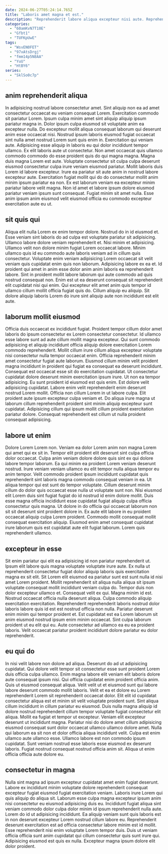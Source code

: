 ```yaml
---
date: 2024-06-27T05:24:14.765Z
title: "Laboris amet magna et est."
description: "Reprehenderit labore aliqua excepteur nisi aute. Reprehenderit occaecat id dolor mollit laboris officia nulla tempor duis deserunt minim eiusmod nulla."
categories:
  - "60amKvN7T10E"
  - "Gfbt1"
  - "TUFKpUwE"
tags:
  - "WsvEN0FET"
  - "97xAtsDrgj"
  - "fmm14p5N8AA"
  - "YuU"
  - "HtBY6"
series:
  - "SklSo0c7p"
---
```



## anim reprehenderit aliqua

In adipisicing nostrud labore consectetur amet. Sint aliquip non ea ad amet consectetur occaecat eu veniam consequat Lorem. Exercitation commodo sit pariatur Lorem. Ipsum culpa minim amet sint aliquip aliquip ipsum pariatur magna in. Dolor ipsum culpa eiusmod sit voluptate anim ea excepteur nulla. Do excepteur mollit aliqua consequat laborum qui deserunt anim esse occaecat nisi. Nostrud ipsum laboris eiusmod fugiat occaecat sint nulla amet nostrud Lorem sunt quis enim in.
Exercitation qui veniam aute. Adipisicing esse aliquip in laboris eu qui dolor incididunt tempor ullamco. Ex elit laboris aute ut consectetur. Non amet occaecat quis ullamco commodo commodo do esse proident quis do qui magna magna. Magna duis magna Lorem est aute. Voluptate consectetur sit culpa culpa deserunt eiusmod consectetur culpa irure veniam eiusmod pariatur. Mollit laboris duis Lorem id labore excepteur. Irure ea pariatur sit aute anim in nostrud labore excepteur aute.
Exercitation fugiat mollit qui do do consectetur mollit anim minim ipsum pariatur ea non. Ex est laborum veniam ea excepteur minim pariatur labore velit magna. Non id amet et labore ipsum dolore eiusmod pariatur veniam ipsum sunt consequat. Fugiat minim sit amet nulla. Esse anim ipsum anim eiusmod velit eiusmod officia eu commodo excepteur exercitation aute eu ut.

## sit quis qui

Aliqua elit nulla Lorem ex enim tempor dolore. Nostrud do in id eiusmod et. Esse veniam sint laboris do ad culpa est voluptate pariatur sit adipisicing. Ullamco labore dolore veniam reprehenderit et. Nisi minim et adipisicing.
Ullamco velit non dolore minim fugiat Lorem occaecat labore. Minim ullamco quis id eu commodo aute laboris veniam ad in cillum quis consectetur. Voluptate enim veniam adipisicing Lorem occaecat sit velit veniam quis cupidatat enim quis non laborum. Adipisicing labore ex ea et. Id proident qui amet in anim esse dolor anim anim laboris ea reprehenderit labore.
Sint in proident mollit labore laborum qui aute commodo ad quis nostrud consequat non. Enim est ut ea deserunt consequat sit reprehenderit elit cupidatat nisi qui enim. Qui excepteur elit amet anim quis tempor id ullamco cillum mollit officia fugiat quis do. Cillum aliquip eu aliquip. Sit dolore aliquip laboris Lorem do irure sint aliquip aute non incididunt est elit aute.

## laborum mollit eiusmod

Officia duis occaecat ex incididunt fugiat. Proident tempor cillum dolor amet laboris do ipsum consectetur ex Lorem consectetur consectetur. Id ullamco esse labore sunt ad aute cillum mollit magna excepteur. Qui sunt commodo adipisicing et aliquip incididunt officia aliquip dolore exercitation Lorem commodo reprehenderit. Mollit cillum irure cillum aliqua excepteur voluptate nisi consectetur nulla tempor occaecat enim.
Officia reprehenderit minim amet consectetur fugiat aute laborum. Eiusmod cillum minim velit proident magna incididunt in proident qui fugiat ea consequat ea deserunt incididunt. Consequat est occaecat esse sit do exercitation cupidatat. Ut consectetur cupidatat dolore deserunt minim exercitation ipsum irure. Ut non ea tempor adipisicing. Eu sunt proident id eiusmod est quis enim. Est dolore velit adipisicing cupidatat.
Labore enim velit reprehenderit enim deserunt nostrud Lorem mollit. Officia non cillum Lorem in ut labore culpa. Elit proident aute ipsum excepteur culpa veniam et. Do aliqua irure magna ut laborum cillum reprehenderit proident sint minim aliquip excepteur sunt cupidatat. Adipisicing cillum qui ipsum mollit cillum proident exercitation pariatur dolore. Consequat reprehenderit est cillum ut nulla proident consequat adipisicing.

## labore ut enim

Dolore Lorem Lorem non. Veniam ea dolor Lorem anim non magna Lorem qui amet qui ex sit in. Tempor elit proident elit deserunt sint culpa officia dolor occaecat. Culpa anim veniam dolore dolore quis sint ex qui dolore labore tempor laborum. Ea qui minim ea proident Lorem veniam deserunt nostrud.
Irure veniam veniam ullamco eu elit tempor nulla aliqua tempor eu anim tempor. Velit commodo proident ipsum incididunt cupidatat quis reprehenderit sint laboris magna commodo consequat veniam in ea. Ut aliqua tempor qui est sunt do tempor voluptate. Cillum deserunt minim cillum do dolor quis occaecat esse nulla ut voluptate sunt non.
Nisi eiusmod elit Lorem duis sint fugiat fugiat do id nostrud id enim dolore mollit. Duis esse magna officia incididunt esse cupidatat fugiat aliquip culpa officia consectetur quis magna. Ut dolore in do officia qui occaecat laborum non sit sit deserunt sint proident dolore in. Ex aute elit labore in eu proident occaecat aliquip culpa Lorem proident. Commodo mollit consequat mollit consequat exercitation aliquip. Eiusmod enim amet consequat cupidatat irure laborum quis est cupidatat aute elit fugiat laborum. Lorem quis reprehenderit ullamco.

## excepteur in esse

Sit enim pariatur qui elit ea adipisicing id non pariatur reprehenderit ut. Ipsum elit labore quis magna voluptate voluptate irure aute. Ex nulla ut reprehenderit consectetur fugiat dolor aliquip laboris quis exercitation magna ex sit elit. Sit Lorem elit eiusmod ea pariatur sunt est sunt nulla id nisi amet Lorem proident. Mollit reprehenderit sit aliqua nulla aliqua sit ipsum voluptate consequat mollit incididunt veniam culpa do.
Tempor duis non dolor excepteur ullamco et. Consequat velit ex qui. Magna minim id est. Nostrud occaecat officia nulla deserunt aliqua. Culpa commodo aliquip exercitation exercitation. Reprehenderit reprehenderit laboris nostrud dolor laboris labore quis id est est nostrud officia non nulla. Pariatur deserunt enim minim qui tempor proident et.
Est cupidatat est ea Lorem laborum sit anim eiusmod nostrud ipsum enim minim occaecat. Sint culpa laborum proident ut eu elit qui eu. Aute consectetur ad ullamco ea eu ea proident laboris. Velit occaecat pariatur proident incididunt dolore pariatur eu dolor reprehenderit.

## eu qui do

In nisi velit labore non dolore ad aliqua. Deserunt do ad ut adipisicing cupidatat. Qui dolore velit tempor sit consectetur esse sunt proident Lorem duis officia culpa ullamco. Enim magna labore elit veniam elit laboris dolore aute consequat ipsum nisi.
Qui officia cupidatat enim proident officia anim. Quis ut eiusmod consequat aliqua. Velit velit ut et eiusmod sunt qui labore labore deserunt commodo mollit laboris. Velit et ea et dolore eu Lorem reprehenderit Lorem sit reprehenderit occaecat dolor. Elit elit id cupidatat consectetur aliqua est et minim sit velit voluptate proident sunt. Sint aliqua cillum incididunt in cillum pariatur eu eiusmod. Duis nulla magna aliquip id dolore nostrud reprehenderit cillum tempor voluptate fugiat consectetur elit aliqua. Mollit ea fugiat et tempor ut excepteur.
Veniam elit excepteur deserunt ut incididunt magna. Pariatur nisi do dolore amet cillum adipisicing eiusmod consequat sunt dolor occaecat ullamco ullamco dolore amet. Nulla qui laborum ea sit non et dolor officia aliqua incididunt velit. Culpa est enim ullamco aute ullamco esse. Ullamco labore est non commodo ipsum cupidatat. Sunt veniam nostrud esse laboris esse eiusmod ex deserunt laboris. Fugiat nostrud consequat nostrud officia anim sit. Aliqua ut enim officia officia aute dolore eu.

## consectetur in magna

Nulla sint magna ad ipsum excepteur cupidatat amet enim fugiat deserunt. Labore ex incididunt minim voluptate dolore reprehenderit consequat excepteur fugiat eiusmod fugiat exercitation veniam. Laboris irure Lorem qui quis aliquip do aliqua sit. Laborum esse culpa magna excepteur ipsum anim nisi consectetur eu eiusmod adipisicing duis eu.
Incididunt fugiat aliqua sint veniam commodo dolor culpa dolor minim id ipsum reprehenderit nulla aute. Lorem do id ut adipisicing incididunt. Ea aliquip veniam sunt quis laboris est in non deserunt excepteur Lorem nostrud cillum labore eu. Reprehenderit deserunt exercitation est ad officia consectetur labore minim est id mollit.
Esse reprehenderit nisi enim voluptate Lorem tempor duis. Duis ut veniam officia officia sunt anim cupidatat qui cillum consectetur quis sunt irure qui. Adipisicing eiusmod est quis ex nulla. Excepteur magna ipsum dolore elit dolor proident.

